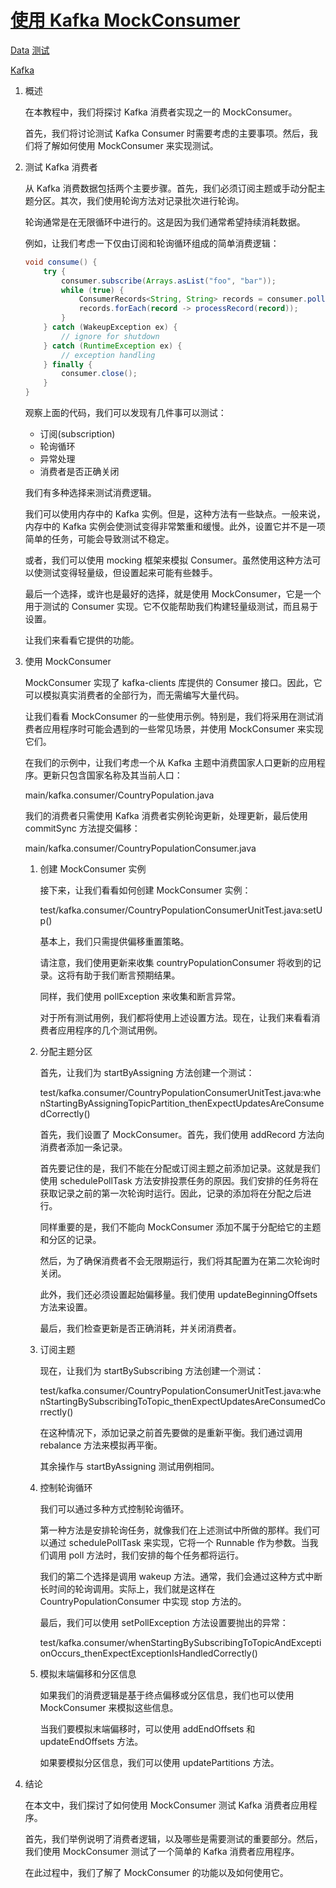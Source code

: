 # [使用 Kafka MockConsumer](https://www.baeldung.com/kafka-mockconsumer)

[Data](https://www.baeldung.com/category/data) [测试](https://www.baeldung.com/category/testing)

[Kafka](https://www.baeldung.com/tag/kafka)

1. 概述

    在本教程中，我们将探讨 Kafka 消费者实现之一的 MockConsumer。

    首先，我们将讨论测试 Kafka Consumer 时需要考虑的主要事项。然后，我们将了解如何使用 MockConsumer 来实现测试。

2. 测试 Kafka 消费者

    从 Kafka 消费数据包括两个主要步骤。首先，我们必须订阅主题或手动分配主题分区。其次，我们使用轮询方法对记录批次进行轮询。

    轮询通常是在无限循环中进行的。这是因为我们通常希望持续消耗数据。

    例如，让我们考虑一下仅由订阅和轮询循环组成的简单消费逻辑：

    ```java
    void consume() {
        try {
            consumer.subscribe(Arrays.asList("foo", "bar"));
            while (true) {
                ConsumerRecords<String, String> records = consumer.poll(Duration.ofSeconds(1));
                records.forEach(record -> processRecord(record));
            }
        } catch (WakeupException ex) {
            // ignore for shutdown
        } catch (RuntimeException ex) {
            // exception handling
        } finally {
            consumer.close();
        }
    }
    ```

    观察上面的代码，我们可以发现有几件事可以测试：

    - 订阅(subscription)
    - 轮询循环
    - 异常处理
    - 消费者是否正确关闭

    我们有多种选择来测试消费逻辑。

    我们可以使用内存中的 Kafka 实例。但是，这种方法有一些缺点。一般来说，内存中的 Kafka 实例会使测试变得非常繁重和缓慢。此外，设置它并不是一项简单的任务，可能会导致测试不稳定。

    或者，我们可以使用 mocking 框架来模拟 Consumer。虽然使用这种方法可以使测试变得轻量级，但设置起来可能有些棘手。

    最后一个选择，或许也是最好的选择，就是使用 MockConsumer，它是一个用于测试的 Consumer 实现。它不仅能帮助我们构建轻量级测试，而且易于设置。

    让我们来看看它提供的功能。

3. 使用 MockConsumer

    MockConsumer 实现了 kafka-clients 库提供的 Consumer 接口。因此，它可以模拟真实消费者的全部行为，而无需编写大量代码。

    让我们看看 MockConsumer 的一些使用示例。特别是，我们将采用在测试消费者应用程序时可能会遇到的一些常见场景，并使用 MockConsumer 来实现它们。

    在我们的示例中，让我们考虑一个从 Kafka 主题中消费国家人口更新的应用程序。更新只包含国家名称及其当前人口：

    main/kafka.consumer/CountryPopulation.java

    我们的消费者只需使用 Kafka 消费者实例轮询更新，处理更新，最后使用 commitSync 方法提交偏移：

    main/kafka.consumer/CountryPopulationConsumer.java

    1. 创建 MockConsumer 实例

        接下来，让我们看看如何创建 MockConsumer 实例：

        test/kafka.consumer/CountryPopulationConsumerUnitTest.java:setUp()

        基本上，我们只需提供偏移重置策略。

        请注意，我们使用更新来收集 countryPopulationConsumer 将收到的记录。这将有助于我们断言预期结果。

        同样，我们使用 pollException 来收集和断言异常。

        对于所有测试用例，我们都将使用上述设置方法。现在，让我们来看看消费者应用程序的几个测试用例。

    2. 分配主题分区

        首先，让我们为 startByAssigning 方法创建一个测试：

        test/kafka.consumer/CountryPopulationConsumerUnitTest.java:whenStartingByAssigningTopicPartition_thenExpectUpdatesAreConsumedCorrectly()

        首先，我们设置了 MockConsumer。首先，我们使用 addRecord 方法向消费者添加一条记录。

        首先要记住的是，我们不能在分配或订阅主题之前添加记录。这就是我们使用 schedulePollTask 方法安排投票任务的原因。我们安排的任务将在获取记录之前的第一次轮询时运行。因此，记录的添加将在分配之后进行。

        同样重要的是，我们不能向 MockConsumer 添加不属于分配给它的主题和分区的记录。

        然后，为了确保消费者不会无限期运行，我们将其配置为在第二次轮询时关闭。

        此外，我们还必须设置起始偏移量。我们使用 updateBeginningOffsets 方法来设置。

        最后，我们检查更新是否正确消耗，并关闭消费者。

    3. 订阅主题

        现在，让我们为 startBySubscribing 方法创建一个测试：

        test/kafka.consumer/CountryPopulationConsumerUnitTest.java:whenStartingBySubscribingToTopic_thenExpectUpdatesAreConsumedCorrectly()

        在这种情况下，添加记录之前首先要做的是重新平衡。我们通过调用 rebalance 方法来模拟再平衡。

        其余操作与 startByAssigning 测试用例相同。

    4. 控制轮询循环

        我们可以通过多种方式控制轮询循环。

        第一种方法是安排轮询任务，就像我们在上述测试中所做的那样。我们可以通过 schedulePollTask 来实现，它将一个 Runnable 作为参数。当我们调用 poll 方法时，我们安排的每个任务都将运行。

        我们的第二个选择是调用 wakeup 方法。通常，我们会通过这种方式中断长时间的轮询调用。实际上，我们就是这样在 CountryPopulationConsumer 中实现 stop 方法的。

        最后，我们可以使用 setPollException 方法设置要抛出的异常：

        test/kafka.consumer/whenStartingBySubscribingToTopicAndExceptionOccurs_thenExpectExceptionIsHandledCorrectly()

    5. 模拟末端偏移和分区信息

        如果我们的消费逻辑是基于终点偏移或分区信息，我们也可以使用 MockConsumer 来模拟这些信息。

        当我们要模拟末端偏移时，可以使用 addEndOffsets 和 updateEndOffsets 方法。

        如果要模拟分区信息，我们可以使用 updatePartitions 方法。

4. 结论

    在本文中，我们探讨了如何使用 MockConsumer 测试 Kafka 消费者应用程序。

    首先，我们举例说明了消费者逻辑，以及哪些是需要测试的重要部分。然后，我们使用 MockConsumer 测试了一个简单的 Kafka 消费者应用程序。

    在此过程中，我们了解了 MockConsumer 的功能以及如何使用它。
